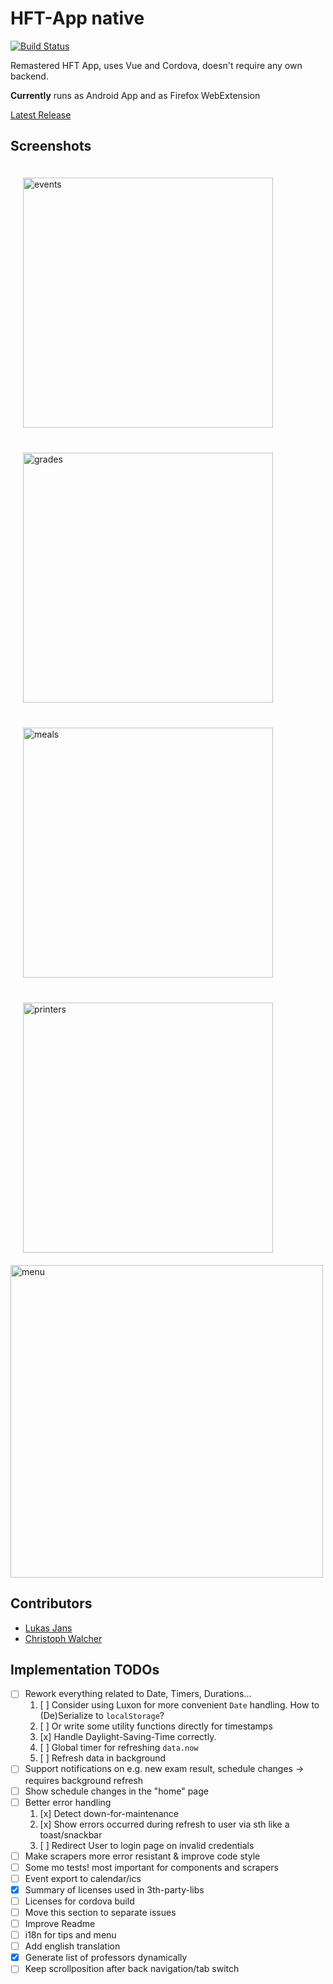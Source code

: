 # HFT-App native
[![Build Status](https://travis-ci.org/hft-app/native.svg?branch=master)](https://travis-ci.org/hft-app/native)

Remastered HFT App, uses Vue and Cordova, doesn't require any own backend.

**Currently** runs as Android App and as Firefox WebExtension

[Latest Release](https://github.com/wiomoc/hft-app-native/releases/latest)

## Screenshots
<p float="left">
<img src="https://raw.githubusercontent.com/hft-app/native/master/screenshot/events.png" width="400" alt="events" style="margin: 20px">
<img src="https://raw.githubusercontent.com/hft-app/native/master/screenshot/grades.png" width="400" alt="grades" style="margin: 20px">
<img src="https://raw.githubusercontent.com/hft-app/native/master/screenshot/meals.png" width="400" alt="meals" style="margin: 20px" >
<img src="https://raw.githubusercontent.com/hft-app/native/master/screenshot/printers.png" width="400" alt="printers" style="margin: 20px">
<img src="https://raw.githubusercontent.com/hft-app/native/master/screenshot/menu.png" width="500" alt="menu">
</p>

## Contributors
* [Lukas Jans](https://github.com/ljans)
* [Christoph Walcher](https://github.com/wiomoc)

## Implementation TODOs
- [ ] Rework everything related to Date, Timers, Durations...
    1. [ ] Consider using Luxon for more convenient `Date` handling. How to (De)Serialize to `localStorage`?
    2. [ ] Or write some utility functions directly for timestamps
    3. [x] Handle Daylight-Saving-Time correctly.
    4. [ ] Global timer for refreshing `data.now`
    5. [ ] Refresh data in background
- [ ] Support notifications on e.g. new exam result, schedule changes -> requires background refresh
- [ ] Show schedule changes in the "home" page
- [ ] Better error handling
    1. [x] Detect down-for-maintenance
    2. [x] Show errors occurred during refresh to user via sth like a toast/snackbar
    3. [ ] Redirect User to login page on invalid credentials
- [ ] Make scrapers more error resistant & improve code style
- [ ] Some mo tests! most important for components and scrapers
- [ ] Event export to calendar/ics
- [x] Summary of licenses used in 3th-party-libs
- [ ] Licenses for cordova build 
- [ ] Move this section to separate issues
- [ ] Improve Readme
- [ ] i18n for tips and menu
- [ ] Add english translation
- [x] Generate list of professors dynamically
- [ ] Keep scrollposition after back navigation/tab switch
